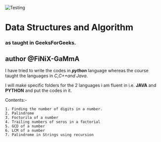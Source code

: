 ![Testing](https://www.passionateinmarketing.com/wp-content/uploads/2021/11/1_sMryEXZVPKFjGNcfSzE8Mw-1068x601.jpeg)

# Data Structures and Algorithm
### as taught in GeeksForGeeks.

## author @FiNiX-GaMmA 


I have tried to write the codes in **_python_** language whereas the course taught the languages in _C,C++and Java_.

I will make specific folders for the 2 languages i am fluent in i.e. **JAVA** and **PYTHON** and put the codes in it.

Contents:-

    1. Finding the number of digits in a number.
    2. Palindrome
    3. Foctorila of a number
    4. Trailing numbers of seros in a factorial
    5. GCD of a number
    6. LCM of a number
    7. Palindrome in Strings using recursion